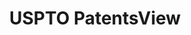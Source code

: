 ---
layout: default
bigquery: https://console.cloud.google.com/bigquery?p=patents-public-data&d=patentsview&page=dataset
citation: Attribution should be given to PatentsView for use, distribution, or derivative
  works.
code: https://github.com/CSSIP-AIR/PatentsView-Code-Snippets/
contributors: USPTO
cost: None
description: 'PatentsView includes US patent data including raw data (summaries, applications,
  pregrant applications), disambugations of inventors and assignees, and inventor
  gender estimates.  Also foreign priority data, # of figures and sheets, and government
  interest statements.'
documentation: https://patentsview.org/query/builder-faqs
last_edit: 04/09/2022, 02:45:58
location: https://patentsview.org/
maintained_by: USPTO
record_creation_timestamp: 12/2/2020 17:20:46
schema_fields:
- term_grant
- country
- num_figures
- rel_id
- doc_type
- ipc_class
- rule_47
- classification_status
- assignee_id
- dependent
- latitude
- field_title
- disclaimer_date
- abstract
- sector_title
- role
- name_last
- variety
- disamb_assignee_id_20200929
- disamb_inventor_id_20171003
- male
- citation_id
- designation
- disamb_inventor_id_20200331
- sequence
- disamb_inventor_id_20171226
- disamb_inventor_id_20191231
- disamb_assignee_id_20181127
- group
- subgroup_id
- f371_date
- classification_level
- _102_date
- disamb_inventor_id_20170307
- main_group
- date
- gi_statement
- section
- disamb_assignee_id_20191231
- series_code
- county_fips
- disamb_assignee_id_20200331
- level_three
- number
- city
- disamb_inventor_id_20180528
- ipc_version_indicator
- reldocno
- applicant_type
- inventor_id
- lname
- length
- field_id
- application_id
- symbol_position
- type
- uuid
- text
- county
- state_fips
- deceased
- title
- rawassignee_id
- group_id
- term_extension
- contract_award_number
- longitude
- classification_value
- level_two
- kind
- name
- num_claims
- disamb_inventor_id_20191008
- term_disclaimer
- rawlocation_id
- disamb_inventor_id_20200630
- disamb_assignee_id_20191008
- latlong
- disamb_assignee_id_20190820
- publication_number
- status
- num
- f102_date
- filename
- lawyer_id
- lapse_of_patent
- action_date
- fname
- disamb_inventor_id_20170808
- mainclass_id
- rawinventor_id
- state
- num_sheets
- level_one
- subclass_id
- attribution_status
- organization
- name_first
- subcategory_id
- disamb_assignee_id_20190312
- subsection_id
- doctype
- category
- subgroup
- disamb_inventor_id_20200929
- id
- country_transformed
- location_id
- disamb_inventor_id_20190312
- male_flag
- patent_id
- withdrawn
- disamb_inventor_id_20190820
- classification_data_source
- disamb_inventor_id_20181127
- exemplary
- section_id
- organization_id
- disamb_assignee_id_20200630
- latin_name
- subclass
- category_id
- relkind
- disamb_inventor_id_20201229
- _371_date
shortname: patentsview
tags:
- disambiguation
- United States
- gender
terms_of_use: Creative Commons Attribution 4.0 International License.
timeframe: 1963-1999
title: USPTO PatentsView
uuid: cf1780b1-e265-4e49-8d1d-83b9cfe0fd9a
---